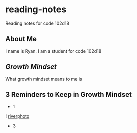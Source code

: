 # reading-notes
Reading notes for code 102d18

## About Me
I name is Ryan. I am a student for code 102d18

## *Growth Mindset*
What growth mindset means to me is

## 3 Reminders to Keep in Growth Mindset
- 1

! [riverphoto](riverbro.jpg)

- 3
